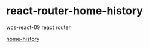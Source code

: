 # react-router-home-history

wcs-react-09 react router


[home-history](https://cristina-ferreira.github.io/react-router-home-history/)

